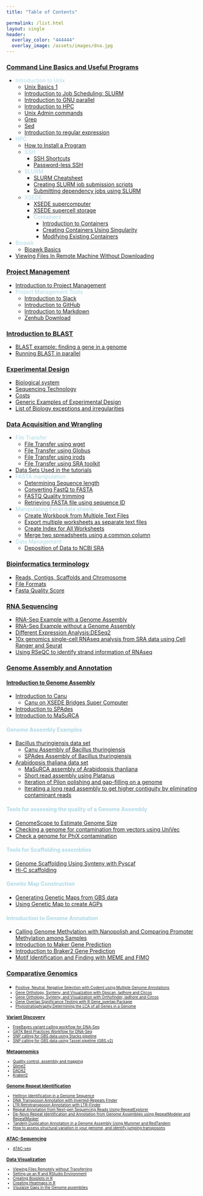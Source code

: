 ```yaml
---
title: "Table of Contents"

permalink: /list.html
layout: single
header:
  overlay_color: "444444"
  overlay_image: /assets/images/dna.jpg
---
```


### [Command Line Basics and Useful Programs](https://isugenomics.github.io/bioinformatics-workbook/Appendix/programs)
* <span style="color:lightblue">Introduction to Unix</span>
  * [Unix Basics 1](../Appendix/Unix/unix-basics-1.md)  
  * [Introduction to Job Scheduling: SLURM](../Appendix/Unix/01_slurm-basics.md)
  * [Introduction to GNU parallel](../Appendix/GNUparallel/GNU_parallel_examples.md)
  * [Introduction to HPC](../Appendix/Unix/unix-basics-6HPC.md)
  * [Unix Admin commands](../Appendix/Unix/unix-basics-2admin.md)
  * [Grep](../Appendix/Unix/unix-basics-3grep.md)
  * [Sed](../Appendix/Unix/unix-basics-4sed.md)
  * [Introduction to regular expression](../introduction/introduction-to-regular-expressions.md)
* <span style="color:lightblue">HPC</span>
  * [How to Install a Program](../Appendix/HPC/guide-for-installing-various-types-of-programs-in-linux.md)
  * <span style="color:lightblue">SSH</span>
    * [SSH Shortcuts](../Appendix/HPC/ssh-shortcuts.md)
    * [Password-less SSH](../Appendix/HPC/password-less-ssh-login.md)
  * <span style="color:lightblue">SLURM</span>
    * [SLURM Cheatsheet](../Appendix/HPC/SLURM/slurm-cheatsheat.md)
    * [Creating SLURM job submission scripts](../Appendix/HPC/SLURM/creating-slurm-job-submission-scripts-for-condo.md)
    * [Submitting dependency jobs using SLURM](../Appendix/HPC/SLURM/submitting-dependency-jobs-using-slurm.md)
  * <span style="color:lightblue">XSEDE</span>
      * [XSEDE supercomputer](../Appendix/HPC/xsede/xsede.md)
      * [XSEDE supercell storage](../Appendix/HPC/xsede/using-psc-supercell-storage-for-bridges-and-greenfield.md)
    * <span style="color:lightblue">Containers</span>
      * [Introduction to Containers](../Appendix/HPC/Containers/Intro_Singularity.md)
      * [Creating Containers Using Singularity](../Appendix/HPC/Containers/creatingContainers.md)
      * [Modifying Existing Containers](../Appendix/HPC/Containers/modifyingExistingContainers.md)
* <span style="color:lightblue">Bioawk</span>
  * [Bioawk Basics](../Appendix/Unix/bioawk-basics.md)
* <span style="color:lightblue">[Viewing Files In Remote Machine Without Downloading](../Appendix/HPC/viewing-files-in-remote-machine-without-downloading-locally.md)</span>

### [Project Management](https://isugenomics.github.io/bioinformatics-workbook/projectManagement/projectManagement_index)
  * [Introduction to Project Management](https://isugenomics.github.io/bioinformatics-workbook/projectManagement/Intro_projectManagement)
  * <span style="color:lightblue">Project Management Tools</span>
    * [Introduction to Slack](../Appendix/slack.md)
    * [Introduction to GitHub](../Appendix/github/introgithub.md)
    * [Introduction to Markdown](../Appendix/Markdown.md)
    * [Zenhub Download](https://www.zenhub.com/extension)


### [Introduction to BLAST](../dataAnalysis/blast/blast_index.md)
* [BLAST example: finding a gene in a genome](../dataAnalysis/blast/blastExample.md)
* [Running BLAST in parallel](../dataAnalysis/blast/running-blast-jobs-in-parallel.md)

### [Experimental Design](../experimentalDesign/exp_design_index.md)
* [Biological system](../experimentalDesign/bio_sys.md)
* [Sequencing Technology](../experimentalDesign/sequencingTechnology.md)
* [Costs](../experimentalDesign/costs.md)
* [Generic Examples of Experimental Design](../experimentalDesign/eD_genericExamples.md)
* [List of Biology exceptions and irregularities](../Appendix/biology_tidbits.md)

### [Data Acquisition and Wrangling](../dataAcquisition/dAc_introduction.md)
* <span style="color:lightblue">File Transfer</span>
  * [File Transfer using wget](../dataAcquisition/fileTransfer/downloading-files-via-wget.md)
  * [File Transfer using Globus](../dataAcquisition/fileTransfer/file-transfer-using-globus-connect-personal-gcp.md)
  * [File Transfer using irods](../dataAcquisition/fileTransfer/getting-data-from-iplant-via-irods.md)
  * [File Transfer using SRA toolkit](../dataAcquisition/fileTransfer/sra.md)
* [Data Sets Used in the tutorials](../dataAcquisition/dataSets.md)
* <span style="color:lightblue">FASTA manipulation</span>
  * [Determining Sequence length](../dataWrangling/fastaq-manipulations/calculate-sequence-lengths-in-a-fasta-file.md)
  * [Converting FastQ to FASTA](../dataWrangling/fastaq-manipulations/converting-fastq-format-to-fasta.md)
  * [FASTQ Quality trimming](../dataWrangling/fastaq-manipulations/fastq-quality-trimming.md)
  * [Retrieving FASTA file using sequence ID](../dataWrangling/fastaq-manipulations/retrieve-fasta-sequences-using-sequence-ids.md)
* <span style="color:lightblue">Manipulating Excel data sheets</span>
  * [Create Workbook from Multiple Text Files](../dataWrangling/microsoftExcel/import-multiple-text-files-as-separate-worksheets-in-excel.md)
  * [Export multiple worksheets as separate text files ](../dataWrangling/microsoftExcel/export-multiple-worksheets-as-separate-text-files-in-excel.md)
  * [Create Index for All Worksheets](../dataWrangling/microsoftExcel/generate-index-sheet-linking-all-spreadsheets-in-excel.md)
  * [Merge two spreadsheets using a common column](../dataWrangling/microsoftExcel/Merge_two_spreadsheets_using_a_common_column_in_Excel.md)
* <span style="color:lightblue">Data Management</span>
  * [Deposition of Data to NCBI SRA](../dataWrangling/NCBI_Data_Submission.md)

### [Bioinformatics terminology](../introduction/terminology_index.md)
* [Reads, Contigs, Scaffolds and Chromosome](../introduction/dataTerminology.md)
* [File Formats](../introduction/fileFormats.md)
* [Fasta Quality Score](../introduction/fastqquality-score-encoding.md)

### [RNA Sequencing](../dataAnalysis/RNA-Seq/RNA-SeqIntro/RNAseq-intro.md)
* [RNA-Seq Example with a Genome Assembly](../dataAnalysis/RNA-Seq/RNA-SeqIntro/RNAseq-using-a-genome.md)
* [RNA-Seq Example without a Genome Assembly](../dataAnalysis/RNA-Seq/RNA-SeqIntro/RNAseq-without-a-genome.md)
* [Different Expression Analysis:DESeq2](../dataAnalysis/RNA-Seq/RNA-SeqIntro/Differential-Expression-Analysis.md)
* [10x genomics single-cell RNAseq analysis from SRA data using Cell Ranger and Seurat](../dataAnalysis/RNA-Seq/Single_Cell_RNAseq/Chromium_Cell_Ranger.md)
* [Using RSeQC to identify strand information of RNAseq](../dataAnalysis/RNA-Seq/Identify_Strandedness_Information.md)

### [Genome Assembly and Annotation](../dataAnalysis/GenomeAnnotation/annotation_and_assembly_index.md)
#### <span style="color:lightblue">[Introduction to Genome Assembly](../dataAnalysis/GenomeAssembly/Intro_GenomeAssembly.md)</span>
* [Introduction to Canu](../dataAnalysis/GenomeAssembly/Assemblers/canu.md)
  * [Canu on XSEDE Bridges Super Computer](../dataAnalysis/GenomeAssembly/BT/BT_Canu_bridges.md)
* [Introduction to SPAdes](../dataAnalysis/GenomeAssembly/Assemblers/spades.md)
* [Introduction to MaSuRCA](../dataAnalysis/GenomeAssembly/Assemblers/MaSuRCA.md)  

#### <span style="color:lightblue">Genome Assembly Examples</span>
* [Bacillus thuringiensis data set](../dataAnalysis/GenomeAssembly/BT/BT_background.md)
  * [Canu Assembly of Bacillus thuringiensis](../dataAnalysis/GenomeAssembly/BT/BT_Canu.md)
  * [SPAdes Assembly of Bacillus thuringiensis](../dataAnalysis/GenomeAssembly/BT/BT_spades.md)
* [Arabidopsis thaliana data set](../dataAnalysis/GenomeAssembly/Arabidopsis/Arabidopsis_background.md)
  * [MaSuRCA assembly of Arabidopsis thanliana](../dataAnalysis/GenomeAssembly/Arabidopsis/AT_MaSuRCA.md)
  * [Short read assembly using Platanus](../dataAnalysis/GenomeAssembly/Arabidopsis/AT_platanus-genome-assembly.md)
  * [Iteration of Pilon polishing and gap-filling on a genome](../dataAnalysis/GenomeAssembly/Iterate_Pilon_Genome_Polishing.md)
  * [Iterating a long read assembly to get higher contiguity by eliminating contaminant reads](../dataAnalysis/GenomeAssembly/IteratingGenomeAssemblyWithReadFiltration.md)
#### <span style="color:lightblue">Tools for assessing the quality of a Genome Assembly</span>
* [GenomeScope to Estimate Genome Size](../dataAnalysis/GenomeAssembly/genomescope.md)
* [Checking a genome for contamination from vectors using UniVec](../dataAnalysis/GenomeAssembly/univecContaminationCheck.md)
* [Check a genome for PhiX contamination](../dataAnalysis/GenomeAssembly/PhiXContaminationCheck.md)

#### <span style="color:lightblue">Tools for Scaffolding assemblies</span>  
* [Genome Scaffolding Using Synteny with Pyscaf](../dataAnalysis/GenomeAssembly/Pyscaf_Synteny_Scaffolding.md)
* [Hi-C scaffolding](../dataAnalysis/GenomeAssembly/Hybrid/Scaffolding_with_HiC_Juicer.md)

#### <span style="color:lightblue">Genetic Map Construction</span>

* [Generating Genetic Maps from GBS data](../dataAnalysis/GenomeAssembly/GeneticMaps/creating-genetic-maps.md)
* [Using Genetic Map to create AGPs](../dataAnalysis/GenomeAssembly/GeneticMaps/scaffolding-using-genetic-maps.md)

#### <span style="color:lightblue">Introduction to Genome Annotation</span>
* [Calling Genome Methylation with Nanopolish and Comparing Promoter Methylation among Samples](../dataAnalysis/GenomeAnnotation/Calling_Genome_Methylation_with_Nanopore.md)
* [Introduction to Maker Gene Prediction](../dataAnalysis/GenomeAnnotation/Intro_To_Maker.md)
* [Introduction to Braker2 Gene Prediction](../dataAnalysis/GenomeAnnotation/Intro_to_Braker2.md)
* [Motif Identification and Finding with MEME and FIMO](../dataAnalysis/GenomeAnnotation/MEME_Motif_Finding_In_Genomes.md)  


### [Comparative Genomics](../dataAnalysis/ComparativeGenomics/compGenomics_index.md)
*  <font size="1">[Positive, Neutral, Negative Selection with Codeml using Multiple Genome Annotations](../dataAnalysis/ComparativeGenomics/Finding_Positive_Selection_With_Codeml.md)
* [Gene Orthology, Synteny, and Visualzation with Opscan, Iadhore and Circos](../dataAnalysis/ComparativeGenomics/Gene_Orthology_And_Synteny.md)
* [Gene Orthology, Synteny, and Visualzation with Orthofinder, Iadhore and Circos](../dataAnalysis/ComparativeGenomics/OrthofinderSynteny.md)
* [Gene Overlap Significance Testing with R Gene_overlap Package](../dataAnalysis/ComparativeGenomics/Gene_Category_Overlap_Fishers_exact_testing.md)  
* [Phylostratiophraphy:Determining the LCA of all Genes in a Genome](../dataAnalysis/ComparativeGenomics/phylostratr.md)<font>


### [Variant Discovery](../dataAnalysis/VariantCalling/variant-calling-index.md)
* [FreeBayes variant calling workflow for DNA-Seq](../dataAnalysis/VariantCalling/freebayes-dnaseq-workflow.md)
* [GATK Best Practices Workflow for DNA-Seq](../dataAnalysis/VariantCalling/gatk-dnaseq-best-practices-workflow.md)
* [SNP calling for GBS data using Stacks pipeline](../dataAnalysis/VariantCalling/gbs-data-snp-calling-using-stacks.md)
* [SNP calling for GBS data using Tassel pipeline (GBS.v2)](../dataAnalysis/VariantCalling/gbs-data-snp-calling-using-tassel.md)

### [Metagenomics](../dataAnalysis/Metagenomics/metagenomics_index.md)
* [Quality control, assembly and mapping](../dataAnalysis/Metagenomics/MetagenomicsP1.md)
* [Qiime2](../dataAnalysis/Metagenomics/Qiime2.md)
* [DADA2](../dataAnalysis/Metagenomics/Dada2.md)
* [Kraken2](../dataAnalysis/Metagenomics/Kraken.md)
### [Genome Repeat Identification](../dataAnalysis/ComparativeGenomics/Repeats_index.md)
* [Helitron Identification in a Genome Sequence](../dataAnalysis/ComparativeGenomics/Helitron_Scanner.md)
* [DNA Transposon Annotation with Inverted-Repeats Finder](../dataAnalysis/ComparativeGenomics/InvertedRepeatsFinderForDNATransposonAnnotation.md)
* [LTR Retrotransposon Annotation with LTR-Finder](../dataAnalysis/ComparativeGenomics/LTRFinder.md)  
* [Repeat Annotation from Next-gen Sequencing Reads Using RepeatExplorer](../dataAnalysis/ComparativeGenomics/RepeatExplorer.md)
* [De-Novo Repeat Identification and Annotation from Genome Assemblies using RepeatModeler and RepeatMasker](../dataAnalysis/ComparativeGenomics/RepeatModeler_RepeatMasker.md)
* [Tandem Duplication Annotation in a Genome Assembly Using Mummer and RedTandem](../dataAnalysis/ComparativeGenomics/Tandem_Duplication_Detection.md)
* [How to assess structural variation in your genome, and identify jumping transposons](../dataAnalysis/ComparativeGenomics/How_To_Find_Transposon_Jumps_in_Reads.md)
### [ATAC-Sequencing](../dataAnalysis/ATAC-seq/ATAC-index.md)
* [ATAC-seq](../dataAnalysis/ATAC-seq/ATAC_tutorial.md)

### [Data Visualization](../Appendix/dataVisualization_index.md)
* [Viewing Files Remotely without Transferring](../Appendix/HPC/viewing-files-in-remote-machine-without-downloading-locally.md)
* [Setting up an R and RStudio Environment](../dataWrangling/R/r-setup.md)
* [Creating Boxplots in R](../dataWrangling/R/generate-boxplots.md)
* [Creating Heatmaps in R](../dataWrangling/R/generate_heatmaps.md)
* [Visulaize Gaps in the Genome assemblies](../dataWrangling/R/visualize-gaps-in-genomes.md)
